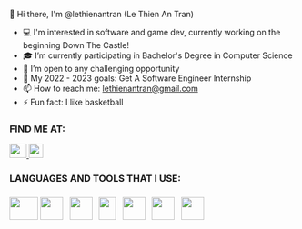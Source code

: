 👋 Hi there, I'm @lethienantran (Le Thien An Tran)

- :computer: I'm interested in software and game dev, currently working on the beginning Down The Castle!
- :mortar_board: I’m currently participating in Bachelor's Degree in Computer Science
- 🔭 I’m open to any challenging opportunity
- 🥅 My 2022 - 2023 goals: Get A Software Engineer Internship 
- 📫 How to reach me: lethienantran@gmail.com
- ⚡ Fun fact: I like basketball  

<h3><strong>FIND ME AT:</strong></h3>
<p>
<a href ="https://instagram.com/vok.wildde"> 
<img src="https://i.pinimg.com/originals/c2/81/8c/c2818c6d5d111f61846fbc878bc51b5e.png" width = "30" height="25"> 
</a>
<a href="https://https://www.linkedin.com/in/le-thien-an-tran/">
<img src ="https://www.huiledivine.com/wp-content/uploads/2014/12/linkedin.png" height = "25" width="25">
</a>
</p>   
<h3><strong> LANGUAGES AND TOOLS THAT I USE:</strong><h3>
<p>
<img src="https://cdn.freebiesupply.com/logos/thumbs/2x/java-4-logo.png" width = "50" height="40">
<img src ="https://miro.medium.com/max/300/1*A_Hg7NPIoARg0RmdsVapqg.png" height = "40" width="40"> &nbsp
<img src ="https://upload.wikimedia.org/wikipedia/commons/thumb/6/61/HTML5_logo_and_wordmark.svg/1200px-HTML5_logo_and_wordmark.svg.png" width="40" height="40"> &nbsp
<img src="https://upload.wikimedia.org/wikipedia/commons/thumb/d/d5/CSS3_logo_and_wordmark.svg/1200px-CSS3_logo_and_wordmark.svg.png" width="30" height="40">  &nbsp
<img src="https://yt3.ggpht.com/_q52i8bUAEvcb7JR4e-eNTv23y2A_wg5sCz0NC0GrGtcw1CRMWJSOPVHUDh_bngD0q4gMvVeoA=s900-c-k-c0x00ffffff-no-rj" width ="40" height ="40"> &nbsp
<img src="https://user-images.githubusercontent.com/11943860/46922529-b28cdc80-cfe0-11e8-9aec-0091161d3599.png" width="40" height="40"> &nbsp
<img src="https://cdn-icons-png.flaticon.com/512/25/25231.png" width="40" height ="40">
</p>   
</body>
